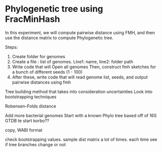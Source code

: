# Phylogenetic tree using FracMinHash

In this experiment, we will compute pairwise distance using FMH, and then use the distance matrix to compute Phylogenetic tree.

Steps:

1. Create folder for genomes
1. Create a file : list of genomes. Line1: name, line2: folder path
1. Write code that will
      Open all genomes
      Then, construct fmh sketches for a bunch of different seeds (1 - 100)
1. After these, write code that will read genome list, seeds, and output pairwise distances using fmh


Tree building method that takes into consideration uncertainties
Look into bootstrapping techniques


Robensen-Folds distance


Add more bacterial genomes
Start with a known Phylo tree based off of 16S
GTDB te start korbo??

copy, WABI format

check bootstrapping values. sample dist matrix a lot of times. each time see if tree branches change or not
